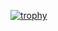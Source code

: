 [![trophy](https://github-profile-trophy.vercel.app/?username=Deovoidus&theme=onedark)](https://github.com/ryo-ma/github-profile-trophy)
